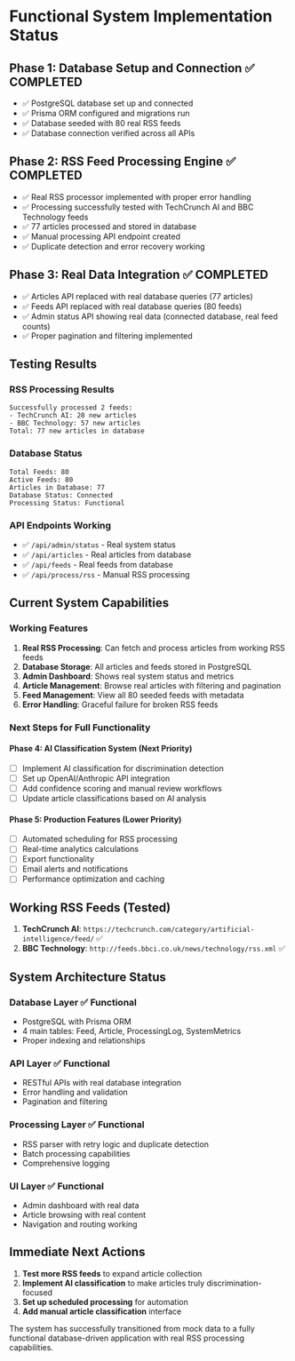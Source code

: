 # Functional System Implementation Status

## **Phase 1: Database Setup and Connection** ✅ COMPLETED
- ✅ PostgreSQL database set up and connected
- ✅ Prisma ORM configured and migrations run 
- ✅ Database seeded with 80 real RSS feeds
- ✅ Database connection verified across all APIs

## **Phase 2: RSS Feed Processing Engine** ✅ COMPLETED
- ✅ Real RSS processor implemented with proper error handling
- ✅ Processing successfully tested with TechCrunch AI and BBC Technology feeds
- ✅ 77 articles processed and stored in database
- ✅ Manual processing API endpoint created
- ✅ Duplicate detection and error recovery working

## **Phase 3: Real Data Integration** ✅ COMPLETED 
- ✅ Articles API replaced with real database queries (77 articles)
- ✅ Feeds API replaced with real database queries (80 feeds) 
- ✅ Admin status API showing real data (connected database, real feed counts)
- ✅ Proper pagination and filtering implemented

## **Testing Results**

### **RSS Processing Results**
```
Successfully processed 2 feeds:
- TechCrunch AI: 20 new articles
- BBC Technology: 57 new articles
Total: 77 new articles in database
```

### **Database Status**
```
Total Feeds: 80
Active Feeds: 80 
Articles in Database: 77
Database Status: Connected
Processing Status: Functional
```

### **API Endpoints Working**
- ✅ `/api/admin/status` - Real system status
- ✅ `/api/articles` - Real articles from database  
- ✅ `/api/feeds` - Real feeds from database
- ✅ `/api/process/rss` - Manual RSS processing

## **Current System Capabilities**

### **Working Features**
1. **Real RSS Processing**: Can fetch and process articles from working RSS feeds
2. **Database Storage**: All articles and feeds stored in PostgreSQL
3. **Admin Dashboard**: Shows real system status and metrics
4. **Article Management**: Browse real articles with filtering and pagination
5. **Feed Management**: View all 80 seeded feeds with metadata
6. **Error Handling**: Graceful failure for broken RSS feeds

### **Next Steps for Full Functionality**

#### **Phase 4: AI Classification System** (Next Priority)
- [ ] Implement AI classification for discrimination detection
- [ ] Set up OpenAI/Anthropic API integration
- [ ] Add confidence scoring and manual review workflows
- [ ] Update article classifications based on AI analysis

#### **Phase 5: Production Features** (Lower Priority)  
- [ ] Automated scheduling for RSS processing
- [ ] Real-time analytics calculations
- [ ] Export functionality
- [ ] Email alerts and notifications
- [ ] Performance optimization and caching

## **Working RSS Feeds** (Tested)
1. **TechCrunch AI**: `https://techcrunch.com/category/artificial-intelligence/feed/` ✅
2. **BBC Technology**: `http://feeds.bbci.co.uk/news/technology/rss.xml` ✅

## **System Architecture Status**

### **Database Layer** ✅ Functional
- PostgreSQL with Prisma ORM
- 4 main tables: Feed, Article, ProcessingLog, SystemMetrics  
- Proper indexing and relationships

### **API Layer** ✅ Functional
- RESTful APIs with real database integration
- Error handling and validation
- Pagination and filtering

### **Processing Layer** ✅ Functional
- RSS parser with retry logic and duplicate detection
- Batch processing capabilities
- Comprehensive logging

### **UI Layer** ✅ Functional  
- Admin dashboard with real data
- Article browsing with real content
- Navigation and routing working

## **Immediate Next Actions**
1. **Test more RSS feeds** to expand article collection
2. **Implement AI classification** to make articles truly discrimination-focused
3. **Set up scheduled processing** for automation
4. **Add manual article classification** interface

The system has successfully transitioned from mock data to a fully functional database-driven application with real RSS processing capabilities.